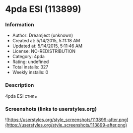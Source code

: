 # 4pda ESI (113899)

### Information
- Author: Dreamject (unknown)
- Created at: 5/14/2015, 5:11:18 AM
- Updated at: 5/14/2015, 5:11:46 AM
- License: NO-REDISTRIBUTION
- Category: 4pda
- Rating: undefined
- Total installs: 327
- Weekly installs: 0


### Description
4pda ESI стиль


### Screenshots (links to userstyles.org)
![https://userstyles.org/style_screenshots/113899-after.png](https://userstyles.org/style_screenshots/113899-after.png)


